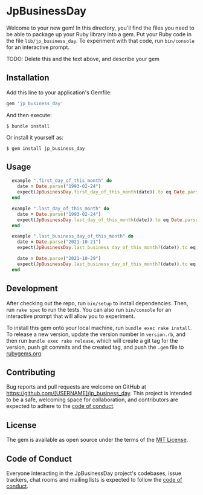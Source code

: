 # JpBusinessDay

Welcome to your new gem! In this directory, you'll find the files you need to be able to package up your Ruby library into a gem. Put your Ruby code in the file `lib/jp_business_day`. To experiment with that code, run `bin/console` for an interactive prompt.

TODO: Delete this and the text above, and describe your gem

## Installation

Add this line to your application's Gemfile:

```ruby
gem 'jp_business_day'
```

And then execute:

    $ bundle install

Or install it yourself as:

    $ gem install jp_business_day

## Usage

```ruby
  example ".first_day_of_this_month" do
    date = Date.parse("1993-02-24")
    expect(JpBusinessDay.first_day_of_this_month(date)).to eq Date.parse("1993-02-01")
  end

  example ".last_day_of_this_month" do
    date = Date.parse("1993-02-24")
    expect(JpBusinessDay.last_day_of_this_month(date)).to eq Date.parse("1993-02-28")
  end

  example ".last_business_day_of_this_month" do
    date = Date.parse("2021-10-21")
    expect(JpBusinessDay.last_business_day_of_this_month?(date)).to eq false

    date = Date.parse("2021-10-29")
    expect(JpBusinessDay.last_business_day_of_this_month?(date)).to eq true
  end
```

## Development

After checking out the repo, run `bin/setup` to install dependencies. Then, run `rake spec` to run the tests. You can also run `bin/console` for an interactive prompt that will allow you to experiment.

To install this gem onto your local machine, run `bundle exec rake install`. To release a new version, update the version number in `version.rb`, and then run `bundle exec rake release`, which will create a git tag for the version, push git commits and the created tag, and push the `.gem` file to [rubygems.org](https://rubygems.org).

## Contributing

Bug reports and pull requests are welcome on GitHub at https://github.com/[USERNAME]/jp_business_day. This project is intended to be a safe, welcoming space for collaboration, and contributors are expected to adhere to the [code of conduct](https://github.com/[USERNAME]/jp_business_day/blob/master/CODE_OF_CONDUCT.md).

## License

The gem is available as open source under the terms of the [MIT License](https://opensource.org/licenses/MIT).

## Code of Conduct

Everyone interacting in the JpBusinessDay project's codebases, issue trackers, chat rooms and mailing lists is expected to follow the [code of conduct](https://github.com/[USERNAME]/jp_business_day/blob/master/CODE_OF_CONDUCT.md).
